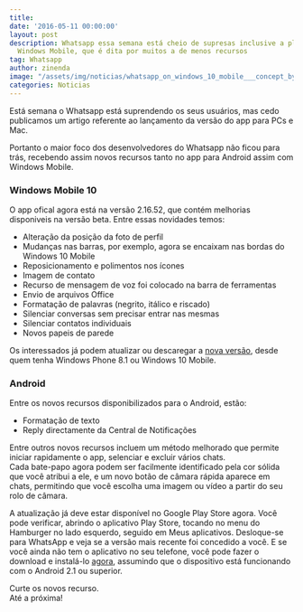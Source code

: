 ```yaml
---
title: 
date: '2016-05-11 00:00:00'
layout: post
description: Whatsapp essa semana está cheio de supresas inclusive a plataforma do
  Windows Mobile, que é dita por muitos a de menos recursos
tag: Whatsapp
author: zinenda
image: "/assets/img/noticias/whatsapp_on_windows_10_mobile___concept_by_bannax1994-d8w982a.jpg"
categories: Noticias
---
```


Está semana o Whatsapp está suprendendo os seus usuários, mas cedo publicamos um artigo referente ao lançamento da versão do app para PCs e Mac.

Portanto o maior foco dos desenvolvedores do Whatsapp não ficou para trás, recebendo assim novos recursos tanto no app para Android assim com Windows Mobile.

### Windows Mobile 10

O app ofical agora está na versão 2.16.52, que contém melhorias disponiveis na versão beta.
Entre essas novidades temos:

- Alteração da posição da foto de perfil
- Mudanças nas barras, por exemplo, agora se encaixam nas bordas do Windows 10 Mobile
- Reposicionamento e polimentos nos ícones
- Imagem de contato
- Recurso de mensagem de voz foi colocado na barra de ferramentas
- Envio de arquivos Office
- Formatação de palavras (negrito, itálico e riscado)
- Silenciar conversas sem precisar entrar nas mesmas
- Silenciar contatos individuais
- Novos papeis de parede

Os interessados já podem atualizar ou descaregar a [nova versão](https://www.microsoft.com/pt-br/store/apps/whatsapp/9wzdncrdfwbs), desde quem tenha Windows Phone 8.1 ou Windows 10 Mobile.

### Android

Entre os novos recursos disponibilizados para o Android, estão:

- Formatação de texto
- Reply directamente da Central de Notificações

Entre outros novos recursos incluem um método melhorado que permite iniciar rapidamente o app, selenciar e excluir vários chats. <br>
Cada bate-papo agora podem ser facilmente identificado pela cor sólida que você atribui a ele, e um novo botão de câmara rápida aparece em chats, permitindo que você escolha uma imagem ou vídeo a partir do seu rolo de câmara.

A atualização já deve estar disponível no Google Play Store agora. 
Você pode verificar, abrindo o aplicativo Play Store, tocando no menu do Hamburger no lado esquerdo, seguido em Meus aplicativos. 
Desloque-se para WhatsApp e veja se a versão mais recente foi concedido a você. 
E se você ainda não tem o aplicativo no seu telefone, você pode fazer o download e instalá-lo [agora](https://play.google.com/store/apps/details?id=com.whatsapp&hl=en), assumindo que o dispositivo está funcionando com o Android 2.1 ou superior.

Curte os novos recurso. <br>
Até a próxima!